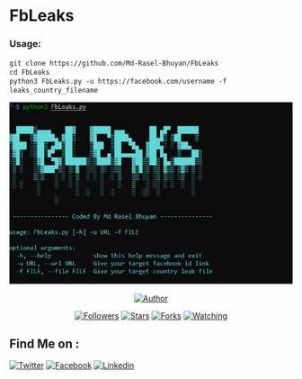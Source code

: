 # FbLeaks

### Usage:
 ```
 git clone https://github.com/Md-Rasel-Bhuyan/FbLeaks
cd FbLeaks
python3 FbLeaks.py -u https://facebook.com/username -f leaks_country_filename
```

![Usage](https://raw.githubusercontent.com/Mdrasel1230/FbLeaks/main/FbLeaks.png)

<p align="center">
<a href="https://github.com/Mdrasel1230"><img title="Author" src="https://img.shields.io/badge/Author-Mdrasel1230-red.svg?style=for-the-badge&logo=github"></a>
</p>
<p align="center">
<a href="https://github.com/Mdrasel1230/followers"><img title="Followers" src="https://img.shields.io/github/followers/Mdrasel1230?color=blue&style=flat-square"></a>
<a href="https://github.com/Mdrasel1230/FbLeaks/stargazers/"><img title="Stars" src="https://img.shields.io/github/stars/Mdrasel1230/FbLeaks?color=red&style=flat-square"></a>
<a href="https://github.com/Mdrasel1230/FbLeaks/network/members"><img title="Forks" src="https://img.shields.io/github/forks/Mdrasel1230/FbLeaks?color=red&style=flat-square"></a>
<a href="https://github.com/Mdrasel1230/FbLeaks/watchers"><img title="Watching" src="https://img.shields.io/github/watchers/Mdrasel1230/FbLeaks?label=Watchers&color=blue&style=flat-square"></a>
</p>

## Find Me on :
[![Twitter](https://img.shields.io/twitter/follow/Mdrasel1230?style=social)](https://twitter.com/Mdrasel1230)
[![Facebook](https://img.shields.io/badge/Facebook-white?style=for-the-badge&logo=facebook)](https://facebook.com/InF3R10R)
[![Linkedin](https://img.shields.io/badge/rasel--bhuyan-blue?style=for-the-badge&logo=linkedin)](https://www.linkedin.com/in/rasel-bhuyan/)
